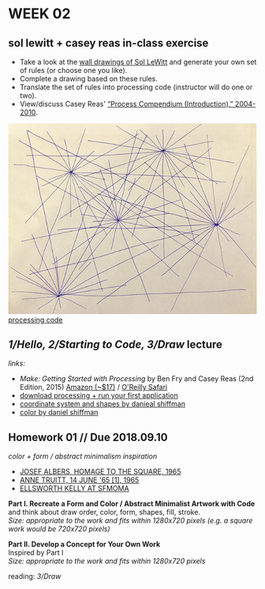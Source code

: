 # WEEK 02

## sol lewitt + casey reas in-class exercise
- Take a look at the [wall drawings of Sol LeWitt](https://massmoca.org/sol-lewitt/) and generate your own set of rules (or choose one you like).  
- Complete a drawing based on these rules.  
- Translate the set of rules into processing code (instructor will do one or two).
- View/discuss Casey Reas' [“Process Compendium (Introduction),” 2004-2010](https://vimeo.com/39078622).  


![sol lewitt in-class sketch](https://github.com/johnbcarpenter/USC_IML288/blob/master/CODE/WEEK02/sol_lewitt_exercise/IMG_7302.jpg)  
[processing code](https://github.com/johnbcarpenter/USC_IML288/tree/master/CODE/WEEK02/sol_lewitt_exercise/sol_lewitt_exercise.pde)  

## _1/Hello, 2/Starting to Code, 3/Draw_ lecture
_links:_
- _Make: Getting Started with Processing_ by Ben Fry and Casey Reas (2nd Edition, 2015) [Amazon (~$17)](http://www.amazon.com/dp/1457187086) / [O'Reilly Safari](http://shop.oreilly.com/product/0636920031406.do)  
- [download processing + run your first application](https://processing.org/tutorials/gettingstarted/)  
- [coordinate system and shapes by danieal shiffman](https://www.processing.org/tutorials/drawing)  
- [color by daniel shiffman](https://www.processing.org/tutorials/color)  

## Homework 01 // Due 2018.09.10
_color + form / abstract minimalism inspiration_  
- [JOSEF ALBERS, HOMAGE TO THE SQUARE, 1965](http://www.albersfoundation.org/art/josef-albers/paintings/homages-to-the-square/index/)  
- [ANNE TRUITT, 14 JUNE '65 [1], 1965](https://www.matthewmarks.com/new-york/exhibitions/2015-09-11_anne-truitt-in-japan/works-in-exhibition/)  
- [ELLSWORTH KELLY AT SFMOMA](https://www.sfmoma.org/artist/Ellsworth_Kelly)

**Part I. Recreate a Form and Color / Abstract Minimalist Artwork with Code**  
and think about draw order, color, form, shapes, fill, stroke.    
_Size: appropriate to the work and fits within 1280x720 pixels (e.g. a square work would be 720x720 pixels)_  

**Part II. Develop a Concept for Your Own Work**  
Inspired by Part I  
_Size: appropriate to the work and fits within 1280x720 pixels_  

reading: _3/Draw_ 
